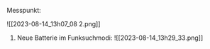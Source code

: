 
Messpunkt:

![[2023-08-14_13h07_08 2.png]]

1. Neue Batterie im Funksuchmodi:
![[2023-08-14_13h29_33.png]]

